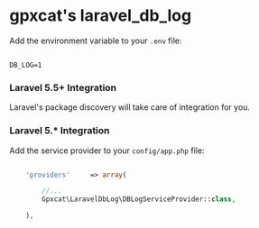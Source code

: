 # gpxcat's laravel_db_log

Add the environment variable to your `.env` file:

```

DB_LOG=1

```

### Laravel 5.5+ Integration

Laravel's package discovery will take care of integration for you.


### Laravel 5.* Integration

Add the service provider to your `config/app.php` file:
```php

    'providers'     => array(

        //...
        Gpxcat\LaravelDbLog\DBLogServiceProvider::class,

    ),

```
